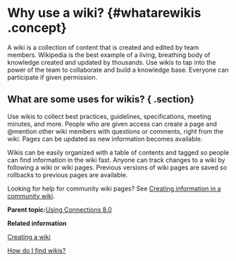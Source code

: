 # Why use a wiki? {#whatarewikis .concept}

A wiki is a collection of content that is created and edited by team members. Wikipedia is the best example of a living, breathing body of knowledge created and updated by thousands. Use wikis to tap into the power of the team to collaborate and build a knowledge base. Everyone can participate if given permission.

## What are some uses for wikis? { .section}

Use wikis to collect best practices, guidelines, specifications, meeting minutes, and more. People who are given access can create a page and @mention other wiki members with questions or comments, right from the wiki. Pages can be updated as new information becomes available.

Wikis can be easily organized with a table of contents and tagged so people can find information in the wiki fast. Anyone can track changes to a wiki by following a wiki or wiki pages. Previous versions of wiki pages are saved so rollbacks to previous pages are available.

Looking for help for community wiki pages? See [Creating information in a community wiki](../communities/community_wiki_frame.md).

**Parent topic:**[Using Connections 8.0](../welcome/welcome_end_user.md)

**Related information**  


[Creating a wiki](t_wikis_create_wikis.md#)

[How do I find wikis?](t_wikis_find_wikis.md#)

